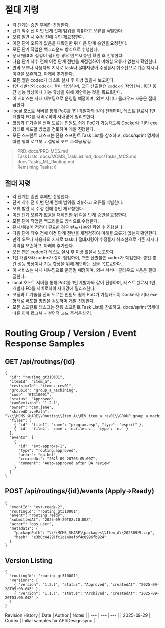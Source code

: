 # 절대 지령
- 각 단계는 승인 후에만 진행한다.
- 단계 착수 전 이번 단계 전체 범위를 리뷰하고 오류를 식별한다.
- 오류 발견 시 수정 전에 승인 재요청한다.
- 이전 단계 오류가 없음을 재확인한 뒤 다음 단계 승인을 요청한다.
- 모든 단계 작업은 백그라운드 방식으로 수행한다.
- 문서/웹뷰어 점검이 필요한 경우 반드시 승인 확인 후 진행한다.
- 다음 단계 착수 전에 이전 단계 전반을 재점검하여 미해결 오류가 없는지 확인한다.
- 만약 오류나 사용자의 지시로 task나 절대지령이 수정될시 취소선으로 기존 지시나 이력을 보존하고, 아래에 추가한다.
- 모든 웹은 codex가 테스트 실시 후 이상 없을시 보고한다.
- 1인 개발자와 codex가 같이 협업하며, 모든 산출물은 codex가 작업한다. 중간 중간 성능 향상이나 기능 향상을 위해 제안하는 것을 목표로한다.
- 이 서비스는 사내 내부망으로 운영될 예정이며, 외부 서버나 클라우드 사용은 절대 금한다.
- local 호스트 서버를 통해 PoC를 1인 개발자와 같이 진행하며, 테스트 완료시 1인 개발자 PC를 서버로하여 사내망에 릴리즈한다.
- 코딩과 IT기술을 전혀 모르는 인원도 쉽게 PoC가 가능하도록 Docker나 기타 exe 형태로 배포할 방법을 검토하며 개발 진행한다.
- 모든 스프린트 태스크는 전용 스프린트 Task List를 참조하고, docs/sprint 명세에 따른 영어 로그북 + 설명적 코드 주석을 남김.

> PRD: docs/PRD_MCS.md  
> Task Lists: docs/MCMS_TaskList.md, docs/Tasks_MCS.md, docs/Tasks_ML_Routing.md  
> Remaining Tasks: 0

## 절대 지령
- 각 단계는 승인 후에만 진행한다.
- 단계 착수 전 이번 단계 전체 범위를 리뷰하고 오류를 식별한다.
- 오류 발견 시 수정 전에 승인 재요청한다.
- 이전 단계 오류가 없음을 재확인한 뒤 다음 단계 승인을 요청한다.
- 모든 단계 작업은 백그라운드 방식으로 수행한다.
- 문서/웹뷰어 점검이 필요한 경우 반드시 승인 확인 후 진행한다.
- 다음 단계 착수 전에 이전 단계 전반을 재점검하여 미해결 오류가 없는지 확인한다.
- 만약 오류나 사용자의 지시로 task나 절대지령이 수정될시 취소선으로 기존 지시나 이력을 보존하고, 아래에 추가한다.
- 모든 웹은 codex가 테스트 실시 후 이상 없을시 보고한다.
- 1인 개발자와 codex가 같이 협업하며, 모든 산출물은 codex가 작업한다. 중간 중간 성능 향상이나 기능 향상을 위해 제안하는 것을 목표로한다.
- 이 서비스는 사내 내부망으로 운영될 예정이며, 외부 서버나 클라우드 사용은 절대 금한다.
- local 호스트 서버를 통해 PoC를 1인 개발자와 같이 진행하며, 테스트 완료시 1인 개발자 PC를 서버로하여 사내망에 릴리즈한다.
- 코딩과 IT기술을 전혀 모르는 인원도 쉽게 PoC가 가능하도록 Docker나 기타 exe 형태로 배포할 방법을 검토하며 개발 진행한다.
- 모든 스프린트 태스크는 전용 스프린트 Task List를 참조하고, docs/sprint 명세에 따른 영어 로그북 + 설명적 코드 주석을 남김.
# Routing Group / Version / Event Response Samples

## GET /api/routings/{id}
```
{
  "id": "routing_gt310001",
  "itemId": "item_a",
  "revisionId": "item_a_rev01",
  "groupId": "group_a_machining",
  "code": "GT310001",
  "status": "Approved",
  "camRevision": "1.2.0",
  "owner": "cam.jane",
  "sharedDrivePath": "\\\\MCMS_SHARE\\Routing\\Item_A\\REV_item_a_rev01\\GROUP_group_a_machining",
  "files": [
    { "id": "file1", "name": "program.esp", "type": "esprit" },
    { "id": "file2", "name": "ncfile.nc", "type": "nc" }
  ],
  "events": [
    {
      "id": "evt-approve-1",
      "type": "routing.approved",
      "actor": "qa.bot",
      "createdAt": "2025-09-28T05:05:00Z",
      "comment": "Auto-approved after QA review"
    }
  ]
}
```

## POST /api/routings/{id}/events (Apply→Ready)
```
{
  "eventId": "evt-ready-2",
  "routingId": "routing_gt310001",
  "event": "routing.ready",
  "submittedAt": "2025-09-29T02:10:00Z",
  "actor": "ops.user",
  "metadata": {
    "packagePath": "\\\\MCMS_SHARE\\packages\\Item_A\\20250929.zip",
    "hash": "e3b0c44298fc1c149afbf4c8996fb924"
  }
}
```

## Version Listing
```
{
  "routingId": "routing_gt310001",
  "versions": [
    { "version": "1.2.0", "status": "Approved", "createdAt": "2025-09-28T05:00:00Z" },
    { "version": "1.1.0", "status": "Archived", "createdAt": "2025-09-20T03:00:00Z" }
  ]
}
```

Revision History
| Date | Author | Notes |
| --- | --- | --- |
| 2025-09-29 | Codex | Initial samples for API/Design sync |

